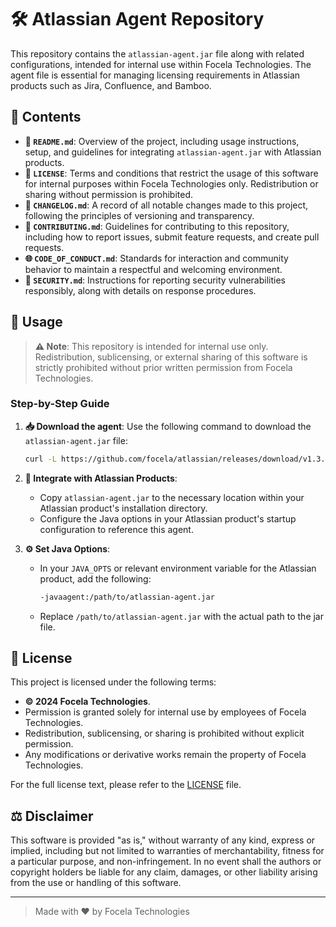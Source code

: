 
# 🛠️ Atlassian Agent Repository

This repository contains the `atlassian-agent.jar` file along with related configurations, intended for internal use within Focela Technologies. The agent file is essential for managing licensing requirements in Atlassian products such as Jira, Confluence, and Bamboo.

## 📂 Contents

- **📘 `README.md`**: Overview of the project, including usage instructions, setup, and guidelines for integrating `atlassian-agent.jar` with Atlassian products.
- **📑 `LICENSE`**: Terms and conditions that restrict the usage of this software for internal purposes within Focela Technologies only. Redistribution or sharing without permission is prohibited.
- **📅 `CHANGELOG.md`**: A record of all notable changes made to this project, following the principles of versioning and transparency.
- **🤝 `CONTRIBUTING.md`**: Guidelines for contributing to this repository, including how to report issues, submit feature requests, and create pull requests.
- **🌐 `CODE_OF_CONDUCT.md`**: Standards for interaction and community behavior to maintain a respectful and welcoming environment.
- **🔐 `SECURITY.md`**: Instructions for reporting security vulnerabilities responsibly, along with details on response procedures.

## 🚀 Usage

> **⚠️ Note**: This repository is intended for internal use only. Redistribution, sublicensing, or external sharing of this software is strictly prohibited without prior written permission from Focela Technologies.

### Step-by-Step Guide

1. **📥 Download the agent**: Use the following command to download the `atlassian-agent.jar` file:

   ```bash
   curl -L https://github.com/focela/atlassian/releases/download/v1.3.3/atlassian-agent.jar
   ```

2. **🔧 Integrate with Atlassian Products**:
   - Copy `atlassian-agent.jar` to the necessary location within your Atlassian product's installation directory.
   - Configure the Java options in your Atlassian product's startup configuration to reference this agent.

3. **⚙️ Set Java Options**:
   - In your `JAVA_OPTS` or relevant environment variable for the Atlassian product, add the following:
     ```bash
     -javaagent:/path/to/atlassian-agent.jar
     ```
   - Replace `/path/to/atlassian-agent.jar` with the actual path to the jar file.

## 📑 License

This project is licensed under the following terms:

- **© 2024 Focela Technologies**.
- Permission is granted solely for internal use by employees of Focela Technologies.
- Redistribution, sublicensing, or sharing is prohibited without explicit permission.
- Any modifications or derivative works remain the property of Focela Technologies.

For the full license text, please refer to the [LICENSE](LICENSE) file.

## ⚖️ Disclaimer

This software is provided "as is," without warranty of any kind, express or implied, including but not limited to warranties of merchantability, fitness for a particular purpose, and non-infringement. In no event shall the authors or copyright holders be liable for any claim, damages, or other liability arising from the use or handling of this software.

---

> Made with ❤️ by Focela Technologies
